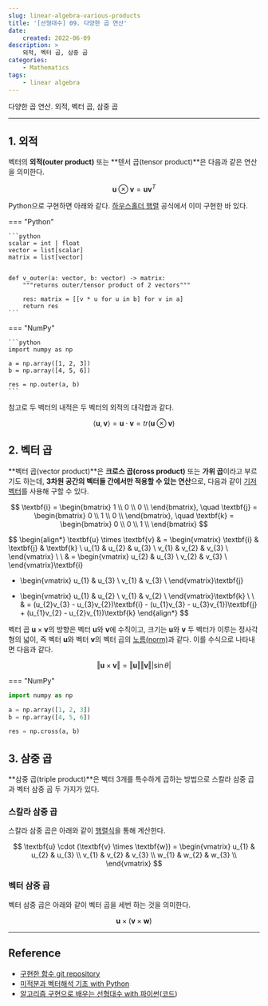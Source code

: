 ```yaml
---
slug: linear-algebra-various-products
title: '[선형대수] 09. 다양한 곱 연산'
date:
    created: 2022-06-09
description: >
    외적, 벡터 곱, 삼중 곱
categories:
    - Mathematics
tags:
    - linear algebra
---
```


다양한 곱 연산. 외적, 벡터 곱, 삼중 곱  

<!-- more -->

---

## 1. 외적

벡터의 **외적(outer product)** 또는 **텐서 곱(tensor product)**은 다음과 같은 연산을 의미한다.  

$$
\textbf{u} \otimes \textbf{v} = \textbf{u} \textbf{v}^{T}
$$

Python으로 구현하면 아래와 같다. [하우스홀더 행렬](2022-05-19-linear_algebra_various_matrix.md/#8) 공식에서 이미 구현한 바 있다.  

=== "Python"

    ```python
    scalar = int | float
    vector = list[scalar]
    matrix = list[vector]


    def v_outer(a: vector, b: vector) -> matrix:
        """returns outer/tensor product of 2 vectors"""

        res: matrix = [[v * u for u in b] for v in a]
        return res
    ```

=== "NumPy"

    ```python
    import numpy as np

    a = np.array([1, 2, 3])
    b = np.array([4, 5, 6])

    res = np.outer(a, b)
    ```

참고로 두 벡터의 내적은 두 벡터의 외적의 대각합과 같다.  

$$
\langle \textbf{u}, \textbf{v} \rangle = \textbf{u} \cdot \textbf{v} = tr(\textbf{u} \otimes \textbf{v})
$$

## 2. 벡터 곱

**벡터 곱(vector product)**은 **크로스 곱(cross product)** 또는 **가위 곱**이라고 부르기도 하는데, **3차원 공간의 벡터들 간에서만 적용할 수 있는 연산**으로, 다음과 같이 [기저 벡터](2022-05-29-linear_algebra_basis_dimension.md/#_3)를 사용해 구할 수 있다.  

$$
\textbf{i} = \begin{bmatrix}
1 \\
0 \\
0 \\
\end{bmatrix}, \quad
\textbf{j} = \begin{bmatrix}
0 \\
1 \\
0 \\
\end{bmatrix}, \quad
\textbf{k} = \begin{bmatrix}
0 \\
0 \\
1 \\
\end{bmatrix}
$$

$$
\begin{align*}
\textbf{u} \times \textbf{v} & = \begin{vmatrix}
\textbf{i} & \textbf{j} & \textbf{k} \\
u_{1} & u_{2} & u_{3} \\
v_{1} & v_{2} & v_{3} \\
\end{vmatrix} \\
\\
& = \begin{vmatrix}
u_{2} & u_{3} \\
v_{2} & v_{3} \\
\end{vmatrix}\textbf{i}
- \begin{vmatrix}
u_{1} & u_{3} \\
v_{1} & v_{3} \\
\end{vmatrix}\textbf{j}
+ \begin{vmatrix}
u_{1} & u_{2} \\
v_{1} & v_{2} \\
\end{vmatrix}\textbf{k} \\
\\
& = (u_{2}v_{3} - u_{3}v_{2})\textbf{i} - (u_{1}v_{3} - u_{3}v_{1})\textbf{j} + (u_{1}v_{2} - u_{2}v_{1})\textbf{k}
\end{align*}
$$

벡터 곱 $\textbf{u} \times \textbf{v}$의 방향은 벡터 $\textbf{u}$와 $\textbf{v}$에 수직이고, 크기는 $\textbf{u}$와 $\textbf{v}$ 두 벡터가 이루는 정사각형의 넓이, 즉 벡터 $\textbf{u}$와 벡터 $\textbf{v}$의 벡터 곱의 [노름(norm)](2022-06-05-linear_algebra_inner_product_norm.md/#2-norm)과 같다. 이를 수식으로 나타내면 다음과 같다.  

$$
\Vert \textbf{u} \times \textbf{v} \Vert = \Vert \textbf{u} \Vert \Vert \textbf{v} \Vert \vert \sin \theta \vert
$$

=== "NumPy"

```python
import numpy as np

a = np.array([1, 2, 3])
b = np.array([4, 5, 6])

res = np.cross(a, b)
```

## 3. 삼중 곱

**삼중 곱(triple product)**은 벡터 3개를 특수하게 곱하는 방법으로 스칼라 삼중 곱과 벡터 삼중 곱 두 가지가 있다.  

### 스칼라 삼중 곱

스칼라 삼중 곱은 아래와 같이 [행렬식](2022-05-23-linear_algebra_determinant.md)을 통해 계산한다.  

$$
\textbf{u} \cdot (\textbf{v} \times \textbf{w})
= \begin{vmatrix}
u_{1} & u_{2} & u_{3} \\
v_{1} & v_{2} & v_{3} \\
w_{1} & w_{2} & w_{3} \\
\end{vmatrix}
$$

### 벡터 삼중 곱

벡터 삼중 곱은 아래와 같이 벡터 곱을 세번 하는 것을 의미한다.  

$$
\textbf{u} \times (\textbf{v} \times \textbf{w})
$$

---
## Reference
- [구현한 함수 git repository](https://github.com/djccnt15/mathematics)
- [미적분과 벡터해석 기초 with Python](http://www.kyobobook.co.kr/product/detailViewKor.laf?mallGb=KOR&ejkGb=KOR&barcode=9791160735314)
- [알고리즘 구현으로 배우는 선형대수 with 파이썬](http://www.kyobobook.co.kr/product/detailViewKor.laf?mallGb=KOR&ejkGb=KOR&barcode=9791165921125)([코드](https://github.com/bjpublic/linearalgebra))